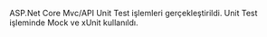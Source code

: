 ASP.Net Core Mvc/API Unit Test işlemleri gerçekleştirildi.
Unit Test işleminde Mock ve xUnit kullanıldı.
